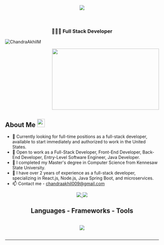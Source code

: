 <h1 align="center">
    <img src="https://readme-typing-svg.herokuapp.com/?font=Righteous&size=35&center=true&vCenter=true&width=500&height=70&duration=4000&lines=Hi+Everyone!+👋;+I'm+Chandra+Akhil;" />
</h1>

<br/>
<h3 align="center">👨🏼‍💻 Full Stack Developer</h3>
<p align="left"> 
  <img src="https://komarev.com/ghpvc/?username=ChandraAkhilM&label=Profile%20views&color=0e75b6&style=flat" alt="ChandraAkhilM" /> 
</p>
<p align="right" class="fade-in">
 <img alt="" class="be lp nu c" width="350" height="200" loading="eager" role="presentation" src="https://miro.medium.com/v2/resize:fit:1400/1*yw0TnheAGN-LPneDaTlaxw.gif">
</p>

## About Me <img src="https://media.giphy.com/media/pDh3IDoUswmZrqdRip/giphy.gif" height="27px" width="25px">
- 👀 Currently looking for full-time positions as a full-stack developer, available to start immediately and authorized to work in the United States.
- 🤝 Open to work as a Full-Stack Developer, Front-End Developer, Back-End Developer, Entry-Level Software Engineer, Java Developer.
- 🔭 I completed my Master's degree in Computer Science from Kennesaw State University.
- 🌱 I have over 2 years of experience as a full-stack developer, specializing in React.js, Node.js, Java Spring Boot, and microservices.
- 📫 Contact me - chandraakhil009@gmail.com

<div align="center">
  <a href="https://www.linkedin.com/in/chandraakhil009/" target="_blank">
    <img src="https://img.shields.io/badge/LinkedIn-0077B5?style=for-the-badge&logo=linkedin&logoColor=white" target="_blank" />
  </a>
  <a href="https://chandraakhilm.github.io/My-Portfolio/">
     <img src="https://img.shields.io/badge/Portfolio-FF5722?style=for-the-badge&logo=todoist&logoColor=white" target="_blank" /> 
  </a>
</div>

<h2 align="center">Languages - Frameworks - Tools</h2>
<br/>
<div align="center">
  <img src="https://skillicons.dev/icons?i=react,bootstrap,html,css,vscode,github,git,nodejs,python,javascript,typescript,express,mongodb,java,nextjs,mysql,tailwind,materialui,dotnet,spring,springboot,microservices" />
</div>

<br/>
<hr/>
